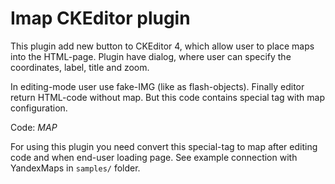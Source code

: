 # Imap CKEditor plugin

This plugin add new button to CKEditor 4, which allow user to place maps into the HTML-page. Plugin have dialog, where user can specify the coordinates, label, title and zoom.

In editing-mode user use fake-IMG (like as flash-objects). Finally editor return HTML-code without map. But this code contains special tag with map configuration.

Code: <em class="site_imap_anchor" data-plugin="%json%">MAP</em>

For using this plugin you need convert this special-tag to map after editing code and when end-user loading page. See example connection with YandexMaps in `samples/` folder.
